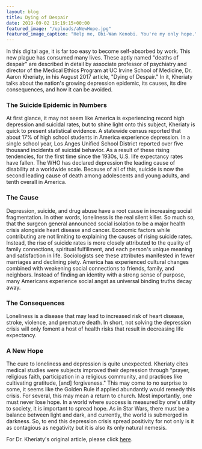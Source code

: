 ```yaml
---
layout: blog
title: Dying of Despair
date: 2019-09-02 19:19:15+00:00
featured_image: "/uploads/aNewHope.jpg"
featured_image_caption: "Help me, Obi-Wan Kenobi. You're my only hope."
---
```


In this digital age, it is far too easy to become self-absorbed by work. This new plague has consumed many lives. These aptly named "deaths of despair" are described in detail by associate professor of psychiatry and director of the Medical Ethics Program at UC Irvine School of Medicine, Dr. Aaron Kheriaty, in his August 2017 article, "Dying of Despair." In it, Kheriaty talks about the nation's growing depression epidemic, its causes, its dire consequences, and how it can be avoided.  


### The Suicide Epidemic in Numbers 
At first glance, it may not seem like America is experiencing record high depression and suicidal rates, but to shine light onto this subject, Kheriaty is quick to present statistical evidence. A statewide census reported that about 17% of high school students in America experience depression.  In a single school year, Los Anges Unified School District reported over five thousand incidents of suicidal behavior. As a result of these rising tendencies, for the first time since the 1930s, U.S. life expectancy rates have fallen. The WHO has declared depression the leading cause of disability at a worldwide scale. Because of all of this, suicide is now the second leading cause of death among adolescents and young adults, and tenth overall in America. 

### The Cause 
Depression, suicide, and drug abuse have a root cause in increasing social fragmentation. In other words, loneliness is the real silent killer. So much so, that the surgeon general announced social isolation to be a major health crisis alongside heart disease and cancer. Economic factors while contributing are not limiting to explaining the causes of rising suicide rates. Instead, the rise of suicide rates is more closely attributed to the quality of family connections, spiritual fulfillment, and each person's unique meaning and satisfaction in life. Sociologists see these attributes manifested in fewer marriages and declining piety. America has experienced cultural changes combined with weakening social connections to friends, family, and neighbors. Instead of finding an identity with a strong sense of purpose, many Americans experience social angst as universal binding truths decay away. 


### The Consequences 
Loneliness is a disease that may lead to increased risk of heart disease, stroke, violence, and premature death. In short, not solving the depression crisis will only foment a host of health risks that result in decreasing life expectancy.  

### A New Hope
The cure to loneliness and depression is quite unexpected. Kheriaty cites medical studies were subjects improved their depression through "prayer, religious faith, participation in a religious community, and practices like cultivating gratitude, [and] forgiveness." This may come to no surprise to some, it seems like the Golden Rule if applied abundantly would remedy this crisis. For several, this may mean a return to church. Most importantly, one must never lose hope. In a world where success is measured by one's utility to society, it is important to spread hope. As in Star Wars, there must be a balance between light and dark, and currently, the world is submerged in darkness. So, to end this depression crisis spread positivity for not only is it as contagious as negativity but it is also its only natural nemesis.  







For Dr. Kheriaty's original article, please click [here](https://www.firstthings.com/article/2017/08/dying-of-despair).



